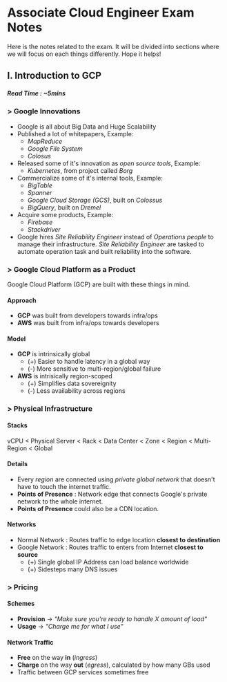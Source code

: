 # Associate Cloud Engineer Exam Notes

Here is the notes related to the exam. It will be divided into sections where we will focus on each things differently. Hope it helps!



## I. Introduction to GCP

##### Read Time : ~5mins

### > Google Innovations 

- Google is all about Big Data and Huge Scalability
- Published a lot of whitepapers, Example:
  - _MapReduce_
  - _Google File System_
  - _Colosus_
- Released some of it's innovation as _open source tools_, Example:
  - _Kubernetes_, from project called _Borg_
- Commercialize some of it's internal tools, Example:
  - _BigTable_
  - _Spanner_
  - _Google Cloud Storage (GCS)_, built on _Colossus_
  -  _BigQuery_, built on _Dremel_
- Acquire some products, Example:
  - _Firebase_
  - _Stackdriver_
- Google hires _Site Reliability Engineer_ instead of _Operations people_ to manage their infrastructure. _Site Reliability Engineer_ are tasked to automate operation task and built reliability into the software.

### > Google Cloud Platform as a Product

Google Cloud Platform (GCP) are built with these things in mind.

#### Approach

- **GCP** was built from developers towards infra/ops
- **AWS** was built from infra/ops towards developers

#### Model

- **GCP** is intrinsically global
  - (+) Easier to handle latency in a global way
  - (-) More sensitive to multi-region/global failure
- **AWS** is intrisically region-scoped
  - (+) Simplifies data sovereignity
  - (-) Less availability across regions

### > Physical Infrastructure

#### Stacks

vCPU < Physical Server < Rack < Data Center < Zone < Region < Multi-Region < Global

#### Details

- Every _region_ are connected using _private global network_ that doesn't have to touch the internet traffic.
- **Points of Presence** : Network edge that connects Google's private network to the whole internet.
- **Points of Presence** could also be a CDN location.

#### Networks

- Normal Network : Routes traffic to edge location **closest to destination**
- Google Network : Routes traffic to enters from Internet **closest to source**
  - (+) Single global IP Address can load balance worldwide
  - (+) Sidesteps many DNS issues

### > Pricing

#### Schemes

- **Provision** -> _"Make sure you're ready to handle X amount of load"_
- **Usage** -> _"Charge me for what I use"_

#### Network Traffic

- **Free** on the way **in** (_ingress_)
- **Charge** on the way **out** (_egress_), calculated by how many GBs used
- Traffic between GCP services sometimes free